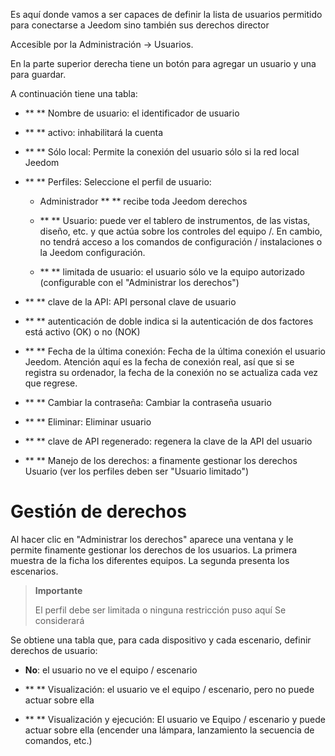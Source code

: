 Es aquí donde vamos a ser capaces de definir la lista de usuarios
permitido para conectarse a Jeedom sino también sus derechos
director

Accesible por la Administración → Usuarios.

En la parte superior derecha tiene un botón para agregar un usuario y una
para guardar.

A continuación tiene una tabla:

-   ** ** Nombre de usuario: el identificador de usuario

-   ** ** activo: inhabilitará la cuenta

-   ** ** Sólo local: Permite la conexión del usuario
    sólo si la red local Jeedom

-   ** ** Perfiles: Seleccione el perfil de usuario:

    -   Administrador ** ** recibe toda Jeedom derechos

    -   ** ** Usuario: puede ver el tablero de instrumentos, de las vistas,
        diseño, etc. y que actúa sobre los controles del equipo /. En cambio,
        no tendrá acceso a los comandos de configuración / instalaciones
        o la Jeedom configuración.

    -   ** ** limitada de usuario: el usuario sólo ve la
        equipo autorizado (configurable con el "Administrar
        los derechos")

-   ** ** clave de la API: API personal clave de usuario

-   ** ** autenticación de doble indica si la autenticación de dos factores
    está activo (OK) o no (NOK)

-   ** ** Fecha de la última conexión: Fecha de la última conexión
    el usuario Jeedom. Atención aquí es la fecha de conexión
    real, así que si se registra su ordenador, la fecha de
    la conexión no se actualiza cada vez que regrese.

-   ** ** Cambiar la contraseña: Cambiar la contraseña
    usuario

-   ** ** Eliminar: Eliminar usuario

-   ** ** clave de API regenerado: regenera la clave de la API del usuario

-   ** ** Manejo de los derechos: a finamente gestionar los derechos
    Usuario (ver los perfiles deben ser
    "Usuario limitado")

Gestión de derechos
==================

Al hacer clic en "Administrar los derechos" aparece una ventana y le permite
finamente gestionar los derechos de los usuarios. La primera muestra de la ficha
los diferentes equipos. La segunda presenta los escenarios.

> **Importante**
>
> El perfil debe ser limitada o ninguna restricción puso aquí
> Se considerará

Se obtiene una tabla que, para cada dispositivo y cada
escenario, definir derechos de usuario:

-   **No**: el usuario no ve el equipo / escenario

-   ** ** Visualización: el usuario ve el equipo / escenario, pero
    no puede actuar sobre ella

-   ** ** Visualización y ejecución: El usuario ve
    Equipo / escenario y puede actuar sobre ella (encender una lámpara, lanzamiento
    la secuencia de comandos, etc.)


